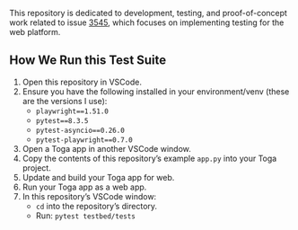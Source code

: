 This repository is dedicated to development, testing, and proof-of-concept work related to issue [3545](https://github.com/beeware/toga/issues/3545), which focuses on implementing testing for the web platform.

## How We Run this Test Suite
1. Open this repository in VSCode.
2. Ensure you have the following installed in your environment/venv (these are the versions I use):
   - `playwright==1.51.0`
   - `pytest==8.3.5`
   - `pytest-asyncio==0.26.0`
   - `pytest-playwright==0.7.0`
3. Open a Toga app in another VSCode window.
4. Copy the contents of this repository’s example `app.py` into your Toga project.
5. Update and build your Toga app for web.
6. Run your Toga app as a web app.
7. In this repository’s VSCode window:
   - `cd` into the repository’s directory.
   - Run: `pytest testbed/tests`
